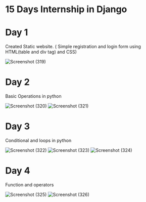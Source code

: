 
# 15 Days Internship in Django 

# Day 1

Created Static website. ( Simple registration and login form using HTML(table and div tag) and CSS) 

![Screenshot (319)](https://user-images.githubusercontent.com/67910573/119715100-3f7ac080-be81-11eb-9a55-1846718d920f.png)

# Day 2
Basic Operations in python

![Screenshot (320)](https://user-images.githubusercontent.com/67910573/119715566-c465da00-be81-11eb-9a7a-ec2dc5bb65ad.png)
![Screenshot (321)](https://user-images.githubusercontent.com/67910573/119715572-c62f9d80-be81-11eb-9ee0-8af046a70fe7.png)

# Day 3
Conditional and loops in python


![Screenshot (322)](https://user-images.githubusercontent.com/67910573/119878749-22f58b80-bf48-11eb-8b46-cb209eb2b8ab.png)
![Screenshot (323)](https://user-images.githubusercontent.com/67910573/119878745-212bc800-bf48-11eb-80c3-ef5e34853fbb.png)
![Screenshot (324)](https://user-images.githubusercontent.com/67910573/119972031-58918780-bfcf-11eb-99fa-552ae2299cd9.png)

# Day 4
Function and operators


![Screenshot (325)](https://user-images.githubusercontent.com/67910573/120032762-4a1b8e00-c018-11eb-8455-1794a2dd3a5a.png)
![Screenshot (326)](https://user-images.githubusercontent.com/67910573/120032755-47b93400-c018-11eb-9e26-584957a4a3ce.png)
